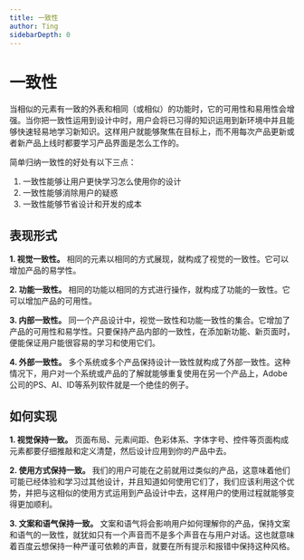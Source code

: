 ```yaml
---
title: 一致性
author: Ting
sidebarDepth: 0
---
```

# 一致性

当相似的元素有一致的外表和相同（或相似）的功能时，它的可用性和易用性会增强。当你把一致性运用到设计中时，用户会将已习得的知识运用到新环境中并且能够快速轻易地学习新知识。这样用户就能够聚焦在目标上，而不用每次产品更新或者新产品上线时都要学习产品界面是怎么工作的。

简单归纳一致性的好处有以下三点：

 1. 一致性能够让用户更快学习怎么使用你的设计
 2. 一致性能够消除用户的疑惑
 3. 一致性能够节省设计和开发的成本

## 表现形式

**1. 视觉一致性。** 相同的元素以相同的方式展现，就构成了视觉的一致性。它可以增加产品的易学性。

**2. 功能一致性。** 相同的功能以相同的方式进行操作，就构成了功能的一致性。它可以增加产品的可用性。

**3. 内部一致性。** 同一个产品设计中，视觉一致性和功能一致性的集合。它增加了产品的可用性和易学性。只要保持产品内部的一致性，在添加新功能、新页面时，便能保证用户能很容易的学习和使用它们。

**4. 外部一致性。** 多个系统或多个产品保持设计一致性就构成了外部一致性。这种情况下，用户对一个系统或产品的了解就能够重复使用在另一个产品上，Adobe公司的PS、AI、ID等系列软件就是一个绝佳的例子。

## 如何实现

**1. 视觉保持一致。** 页面布局、元素间距、色彩体系、字体字号、控件等页面构成元素都要仔细推敲和定义清楚，然后设计应用到你的产品中去。

**2. 使用方式保持一致。** 我们的用户可能在之前就用过类似的产品，这意味着他们可能已经体验和学习过其他设计，并且知道如何使用它们了，我们应该利用这个优势，并把与这相似的使用方式运用到产品设计中去，这样用户的使用过程就能够变得更加顺利。

**3. 文案和语气保持一致。** 文案和语气将会影响用户如何理解你的产品，保持文案和语气的一致性，就犹如只有一个声音而不是多个声音在与用户对话。这也就意味着百度云想保持一种严谨可依赖的声音，就要在所有提示和报错中保持这种风格。
